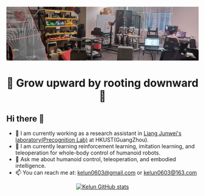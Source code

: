 ![image](display/Precognition_Lab.jpg)

<h1 align="center">
  <strong>🌱 Grow upward by rooting downward 🚀</strong>
</h1>

## Hi there 👋

- 🔭 I am currently working as a research assistant in [Liang Junwei's laboratory(Precognition Lab)](https://junweiliang.me/) at HKUST(GuangZhou).
- 🌱 I am currently learning reinforcement learning, imitation learning, and teleoperation for whole-body control of humanoid robots.
- 💬 Ask me about humanoid control, teleoperation, and embodied intelligence.
- 📫 You can reach me at: kelun0603@gmail.com or kelun0603@163.com
 
<p align="center">
  <a href="https://github.com/anuraghazra/github-readme-stats">
    <img src="https://github-readme-stats.vercel.app/api?username=Lab317-Kelun&count_private=true&show_icons=true&theme=tokyonight" alt="Kelun GitHub stats" />
  </a>
</p>


